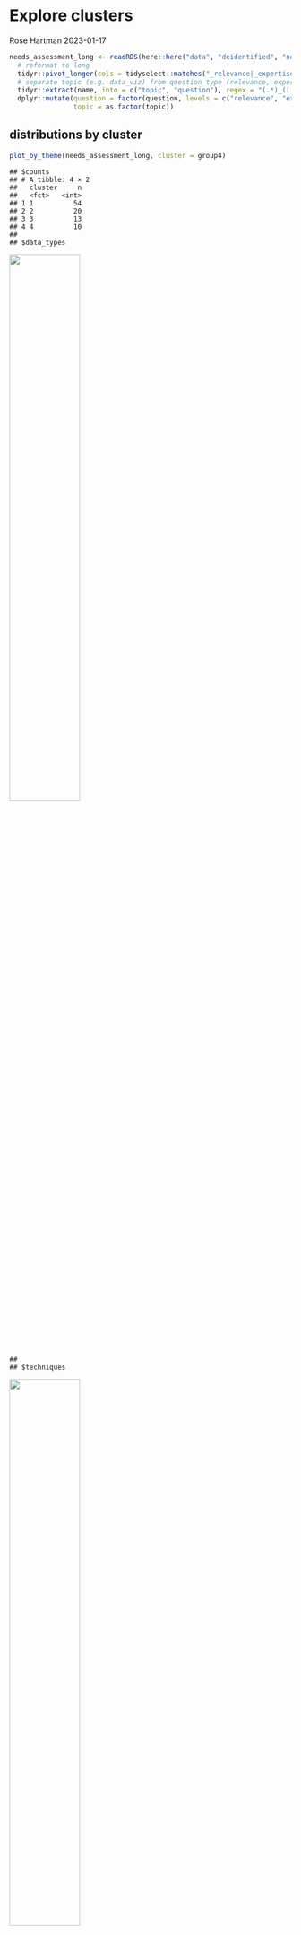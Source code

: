 Explore clusters
================
Rose Hartman
2023-01-17

``` r
needs_assessment_long <- readRDS(here::here("data", "deidentified", "needs_assessment_with_clusters_w1.rds")) |> 
  # reformat to long
  tidyr::pivot_longer(cols = tidyselect::matches("_relevance|_expertise|_learn")) |> 
  # separate topic (e.g. data_viz) from question type (relevance, expertise, or learn)
  tidyr::extract(name, into = c("topic", "question"), regex = "(.*)_([[:lower:]]+)", remove = TRUE) |> 
  dplyr::mutate(question = factor(question, levels = c("relevance", "expertise", "learn")),
                topic = as.factor(topic))
```

## distributions by cluster

``` r
plot_by_theme(needs_assessment_long, cluster = group4)
```

    ## $counts
    ## # A tibble: 4 × 2
    ##   cluster     n
    ##   <fct>   <int>
    ## 1 1          54
    ## 2 2          20
    ## 3 3          13
    ## 4 4          10
    ## 
    ## $data_types

<img src="explore_clusters_w1_files/figure-gfm/four_clusters-1.png" width="50%" />

    ## 
    ## $techniques

<img src="explore_clusters_w1_files/figure-gfm/four_clusters-2.png" width="50%" />

    ## 
    ## $tools

<img src="explore_clusters_w1_files/figure-gfm/four_clusters-3.png" width="50%" />

``` r
plot_by_theme(needs_assessment_long, cluster = group5)
```

    ## $counts
    ## # A tibble: 5 × 2
    ##   cluster     n
    ##   <fct>   <int>
    ## 1 1          27
    ## 2 2          20
    ## 3 3          27
    ## 4 4          13
    ## 5 5          10
    ## 
    ## $data_types

<img src="explore_clusters_w1_files/figure-gfm/five_clusters-1.png" width="50%" />

    ## 
    ## $techniques

<img src="explore_clusters_w1_files/figure-gfm/five_clusters-2.png" width="50%" />

    ## 
    ## $tools

<img src="explore_clusters_w1_files/figure-gfm/five_clusters-3.png" width="50%" />

``` r
plot_by_theme(needs_assessment_long, cluster = group6)
```

    ## $counts
    ## # A tibble: 6 × 2
    ##   cluster     n
    ##   <fct>   <int>
    ## 1 1           9
    ## 2 2          20
    ## 3 3          27
    ## 4 4          13
    ## 5 5          10
    ## 6 6          18
    ## 
    ## $data_types

<img src="explore_clusters_w1_files/figure-gfm/six_clusters-1.png" width="50%" />

    ## 
    ## $techniques

<img src="explore_clusters_w1_files/figure-gfm/six_clusters-2.png" width="50%" />

    ## 
    ## $tools

<img src="explore_clusters_w1_files/figure-gfm/six_clusters-3.png" width="50%" />

``` r
plot_by_theme(needs_assessment_long, cluster = group7)
```

    ## $counts
    ## # A tibble: 7 × 2
    ##   cluster     n
    ##   <fct>   <int>
    ## 1 1           9
    ## 2 2          20
    ## 3 3          27
    ## 4 4           2
    ## 5 5          11
    ## 6 6          10
    ## 7 7          18
    ## 
    ## $data_types

<img src="explore_clusters_w1_files/figure-gfm/seven_clusters-1.png" width="50%" />

    ## 
    ## $techniques

<img src="explore_clusters_w1_files/figure-gfm/seven_clusters-2.png" width="50%" />

    ## 
    ## $tools

<img src="explore_clusters_w1_files/figure-gfm/seven_clusters-3.png" width="50%" />

``` r
plot_by_theme(needs_assessment_long, cluster = group8)
```

    ## $counts
    ## # A tibble: 8 × 2
    ##   cluster     n
    ##   <fct>   <int>
    ## 1 1           9
    ## 2 2          20
    ## 3 3          18
    ## 4 4           2
    ## 5 5          11
    ## 6 6           9
    ## 7 7          10
    ## 8 8          18
    ## 
    ## $data_types

<img src="explore_clusters_w1_files/figure-gfm/eight_clusters-1.png" width="50%" />

    ## 
    ## $techniques

<img src="explore_clusters_w1_files/figure-gfm/eight_clusters-2.png" width="50%" />

    ## 
    ## $tools

<img src="explore_clusters_w1_files/figure-gfm/eight_clusters-3.png" width="50%" />

``` r
plot_by_theme(needs_assessment_long, cluster = group9)
```

    ## $counts
    ## # A tibble: 9 × 2
    ##   cluster     n
    ##   <fct>   <int>
    ## 1 1           9
    ## 2 2          20
    ## 3 3          18
    ## 4 4           2
    ## 5 5          11
    ## 6 6           9
    ## 7 7          10
    ## 8 8          12
    ## 9 9           6
    ## 
    ## $data_types

<img src="explore_clusters_w1_files/figure-gfm/nine_clusters-1.png" width="50%" />

    ## 
    ## $techniques

<img src="explore_clusters_w1_files/figure-gfm/nine_clusters-2.png" width="50%" />

    ## 
    ## $tools

<img src="explore_clusters_w1_files/figure-gfm/nine_clusters-3.png" width="50%" />

## Which topics are most important to each cluster?

for each cluster, rank topics by desire to learn, expertise, or
relevance

### 4 cluster solution

``` r
rank_topics(needs_assessment_long, cluster = group4, n_cluster = 4)
```

    ## [[1]]
    ## [[1]]$expertise

<img src="explore_clusters_w1_files/figure-gfm/four_topics-1.png" width="50%" />

    ## 
    ## [[1]]$relevance

<img src="explore_clusters_w1_files/figure-gfm/four_topics-2.png" width="50%" />

    ## 
    ## [[1]]$learn

<img src="explore_clusters_w1_files/figure-gfm/four_topics-3.png" width="50%" />

    ## 
    ## 
    ## [[2]]
    ## [[2]]$expertise

<img src="explore_clusters_w1_files/figure-gfm/four_topics-4.png" width="50%" />

    ## 
    ## [[2]]$relevance

<img src="explore_clusters_w1_files/figure-gfm/four_topics-5.png" width="50%" />

    ## 
    ## [[2]]$learn

<img src="explore_clusters_w1_files/figure-gfm/four_topics-6.png" width="50%" />

    ## 
    ## 
    ## [[3]]
    ## [[3]]$expertise

<img src="explore_clusters_w1_files/figure-gfm/four_topics-7.png" width="50%" />

    ## 
    ## [[3]]$relevance

<img src="explore_clusters_w1_files/figure-gfm/four_topics-8.png" width="50%" />

    ## 
    ## [[3]]$learn

<img src="explore_clusters_w1_files/figure-gfm/four_topics-9.png" width="50%" />

    ## 
    ## 
    ## [[4]]
    ## [[4]]$expertise

<img src="explore_clusters_w1_files/figure-gfm/four_topics-10.png" width="50%" />

    ## 
    ## [[4]]$relevance

<img src="explore_clusters_w1_files/figure-gfm/four_topics-11.png" width="50%" />

    ## 
    ## [[4]]$learn

<img src="explore_clusters_w1_files/figure-gfm/four_topics-12.png" width="50%" />

### 5 cluster solution

``` r
rank_topics(needs_assessment_long, cluster = group5, n_cluster = 5)
```

    ## [[1]]
    ## [[1]]$expertise

<img src="explore_clusters_w1_files/figure-gfm/five_topics-1.png" width="50%" />

    ## 
    ## [[1]]$relevance

<img src="explore_clusters_w1_files/figure-gfm/five_topics-2.png" width="50%" />

    ## 
    ## [[1]]$learn

<img src="explore_clusters_w1_files/figure-gfm/five_topics-3.png" width="50%" />

    ## 
    ## 
    ## [[2]]
    ## [[2]]$expertise

<img src="explore_clusters_w1_files/figure-gfm/five_topics-4.png" width="50%" />

    ## 
    ## [[2]]$relevance

<img src="explore_clusters_w1_files/figure-gfm/five_topics-5.png" width="50%" />

    ## 
    ## [[2]]$learn

<img src="explore_clusters_w1_files/figure-gfm/five_topics-6.png" width="50%" />

    ## 
    ## 
    ## [[3]]
    ## [[3]]$expertise

<img src="explore_clusters_w1_files/figure-gfm/five_topics-7.png" width="50%" />

    ## 
    ## [[3]]$relevance

<img src="explore_clusters_w1_files/figure-gfm/five_topics-8.png" width="50%" />

    ## 
    ## [[3]]$learn

<img src="explore_clusters_w1_files/figure-gfm/five_topics-9.png" width="50%" />

    ## 
    ## 
    ## [[4]]
    ## [[4]]$expertise

<img src="explore_clusters_w1_files/figure-gfm/five_topics-10.png" width="50%" />

    ## 
    ## [[4]]$relevance

<img src="explore_clusters_w1_files/figure-gfm/five_topics-11.png" width="50%" />

    ## 
    ## [[4]]$learn

<img src="explore_clusters_w1_files/figure-gfm/five_topics-12.png" width="50%" />

    ## 
    ## 
    ## [[5]]
    ## [[5]]$expertise

<img src="explore_clusters_w1_files/figure-gfm/five_topics-13.png" width="50%" />

    ## 
    ## [[5]]$relevance

<img src="explore_clusters_w1_files/figure-gfm/five_topics-14.png" width="50%" />

    ## 
    ## [[5]]$learn

<img src="explore_clusters_w1_files/figure-gfm/five_topics-15.png" width="50%" />

### 6 cluster solution

``` r
rank_topics(needs_assessment_long, cluster = group6, n_cluster = 6)
```

    ## [[1]]
    ## [[1]]$expertise

<img src="explore_clusters_w1_files/figure-gfm/six_topics-1.png" width="50%" />

    ## 
    ## [[1]]$relevance

<img src="explore_clusters_w1_files/figure-gfm/six_topics-2.png" width="50%" />

    ## 
    ## [[1]]$learn

<img src="explore_clusters_w1_files/figure-gfm/six_topics-3.png" width="50%" />

    ## 
    ## 
    ## [[2]]
    ## [[2]]$expertise

<img src="explore_clusters_w1_files/figure-gfm/six_topics-4.png" width="50%" />

    ## 
    ## [[2]]$relevance

<img src="explore_clusters_w1_files/figure-gfm/six_topics-5.png" width="50%" />

    ## 
    ## [[2]]$learn

<img src="explore_clusters_w1_files/figure-gfm/six_topics-6.png" width="50%" />

    ## 
    ## 
    ## [[3]]
    ## [[3]]$expertise

<img src="explore_clusters_w1_files/figure-gfm/six_topics-7.png" width="50%" />

    ## 
    ## [[3]]$relevance

<img src="explore_clusters_w1_files/figure-gfm/six_topics-8.png" width="50%" />

    ## 
    ## [[3]]$learn

<img src="explore_clusters_w1_files/figure-gfm/six_topics-9.png" width="50%" />

    ## 
    ## 
    ## [[4]]
    ## [[4]]$expertise

<img src="explore_clusters_w1_files/figure-gfm/six_topics-10.png" width="50%" />

    ## 
    ## [[4]]$relevance

<img src="explore_clusters_w1_files/figure-gfm/six_topics-11.png" width="50%" />

    ## 
    ## [[4]]$learn

<img src="explore_clusters_w1_files/figure-gfm/six_topics-12.png" width="50%" />

    ## 
    ## 
    ## [[5]]
    ## [[5]]$expertise

<img src="explore_clusters_w1_files/figure-gfm/six_topics-13.png" width="50%" />

    ## 
    ## [[5]]$relevance

<img src="explore_clusters_w1_files/figure-gfm/six_topics-14.png" width="50%" />

    ## 
    ## [[5]]$learn

<img src="explore_clusters_w1_files/figure-gfm/six_topics-15.png" width="50%" />

    ## 
    ## 
    ## [[6]]
    ## [[6]]$expertise

<img src="explore_clusters_w1_files/figure-gfm/six_topics-16.png" width="50%" />

    ## 
    ## [[6]]$relevance

<img src="explore_clusters_w1_files/figure-gfm/six_topics-17.png" width="50%" />

    ## 
    ## [[6]]$learn

<img src="explore_clusters_w1_files/figure-gfm/six_topics-18.png" width="50%" />

### 7 cluster solution

``` r
rank_topics(needs_assessment_long, cluster = group7, n_cluster = 7)
```

    ## [[1]]
    ## [[1]]$expertise

<img src="explore_clusters_w1_files/figure-gfm/seven_topics-1.png" width="50%" />

    ## 
    ## [[1]]$relevance

<img src="explore_clusters_w1_files/figure-gfm/seven_topics-2.png" width="50%" />

    ## 
    ## [[1]]$learn

<img src="explore_clusters_w1_files/figure-gfm/seven_topics-3.png" width="50%" />

    ## 
    ## 
    ## [[2]]
    ## [[2]]$expertise

<img src="explore_clusters_w1_files/figure-gfm/seven_topics-4.png" width="50%" />

    ## 
    ## [[2]]$relevance

<img src="explore_clusters_w1_files/figure-gfm/seven_topics-5.png" width="50%" />

    ## 
    ## [[2]]$learn

<img src="explore_clusters_w1_files/figure-gfm/seven_topics-6.png" width="50%" />

    ## 
    ## 
    ## [[3]]
    ## [[3]]$expertise

<img src="explore_clusters_w1_files/figure-gfm/seven_topics-7.png" width="50%" />

    ## 
    ## [[3]]$relevance

<img src="explore_clusters_w1_files/figure-gfm/seven_topics-8.png" width="50%" />

    ## 
    ## [[3]]$learn

<img src="explore_clusters_w1_files/figure-gfm/seven_topics-9.png" width="50%" />

    ## 
    ## 
    ## [[4]]
    ## [[4]]$expertise

<img src="explore_clusters_w1_files/figure-gfm/seven_topics-10.png" width="50%" />

    ## 
    ## [[4]]$relevance

<img src="explore_clusters_w1_files/figure-gfm/seven_topics-11.png" width="50%" />

    ## 
    ## [[4]]$learn

<img src="explore_clusters_w1_files/figure-gfm/seven_topics-12.png" width="50%" />

    ## 
    ## 
    ## [[5]]
    ## [[5]]$expertise

<img src="explore_clusters_w1_files/figure-gfm/seven_topics-13.png" width="50%" />

    ## 
    ## [[5]]$relevance

<img src="explore_clusters_w1_files/figure-gfm/seven_topics-14.png" width="50%" />

    ## 
    ## [[5]]$learn

<img src="explore_clusters_w1_files/figure-gfm/seven_topics-15.png" width="50%" />

    ## 
    ## 
    ## [[6]]
    ## [[6]]$expertise

<img src="explore_clusters_w1_files/figure-gfm/seven_topics-16.png" width="50%" />

    ## 
    ## [[6]]$relevance

<img src="explore_clusters_w1_files/figure-gfm/seven_topics-17.png" width="50%" />

    ## 
    ## [[6]]$learn

<img src="explore_clusters_w1_files/figure-gfm/seven_topics-18.png" width="50%" />

    ## 
    ## 
    ## [[7]]
    ## [[7]]$expertise

<img src="explore_clusters_w1_files/figure-gfm/seven_topics-19.png" width="50%" />

    ## 
    ## [[7]]$relevance

<img src="explore_clusters_w1_files/figure-gfm/seven_topics-20.png" width="50%" />

    ## 
    ## [[7]]$learn

<img src="explore_clusters_w1_files/figure-gfm/seven_topics-21.png" width="50%" />

### 8 cluster solution

``` r
rank_topics(needs_assessment_long, cluster = group8, n_cluster = 8)
```

    ## [[1]]
    ## [[1]]$expertise

<img src="explore_clusters_w1_files/figure-gfm/eight_topics-1.png" width="50%" />

    ## 
    ## [[1]]$relevance

<img src="explore_clusters_w1_files/figure-gfm/eight_topics-2.png" width="50%" />

    ## 
    ## [[1]]$learn

<img src="explore_clusters_w1_files/figure-gfm/eight_topics-3.png" width="50%" />

    ## 
    ## 
    ## [[2]]
    ## [[2]]$expertise

<img src="explore_clusters_w1_files/figure-gfm/eight_topics-4.png" width="50%" />

    ## 
    ## [[2]]$relevance

<img src="explore_clusters_w1_files/figure-gfm/eight_topics-5.png" width="50%" />

    ## 
    ## [[2]]$learn

<img src="explore_clusters_w1_files/figure-gfm/eight_topics-6.png" width="50%" />

    ## 
    ## 
    ## [[3]]
    ## [[3]]$expertise

<img src="explore_clusters_w1_files/figure-gfm/eight_topics-7.png" width="50%" />

    ## 
    ## [[3]]$relevance

<img src="explore_clusters_w1_files/figure-gfm/eight_topics-8.png" width="50%" />

    ## 
    ## [[3]]$learn

<img src="explore_clusters_w1_files/figure-gfm/eight_topics-9.png" width="50%" />

    ## 
    ## 
    ## [[4]]
    ## [[4]]$expertise

<img src="explore_clusters_w1_files/figure-gfm/eight_topics-10.png" width="50%" />

    ## 
    ## [[4]]$relevance

<img src="explore_clusters_w1_files/figure-gfm/eight_topics-11.png" width="50%" />

    ## 
    ## [[4]]$learn

<img src="explore_clusters_w1_files/figure-gfm/eight_topics-12.png" width="50%" />

    ## 
    ## 
    ## [[5]]
    ## [[5]]$expertise

<img src="explore_clusters_w1_files/figure-gfm/eight_topics-13.png" width="50%" />

    ## 
    ## [[5]]$relevance

<img src="explore_clusters_w1_files/figure-gfm/eight_topics-14.png" width="50%" />

    ## 
    ## [[5]]$learn

<img src="explore_clusters_w1_files/figure-gfm/eight_topics-15.png" width="50%" />

    ## 
    ## 
    ## [[6]]
    ## [[6]]$expertise

<img src="explore_clusters_w1_files/figure-gfm/eight_topics-16.png" width="50%" />

    ## 
    ## [[6]]$relevance

<img src="explore_clusters_w1_files/figure-gfm/eight_topics-17.png" width="50%" />

    ## 
    ## [[6]]$learn

<img src="explore_clusters_w1_files/figure-gfm/eight_topics-18.png" width="50%" />

    ## 
    ## 
    ## [[7]]
    ## [[7]]$expertise

<img src="explore_clusters_w1_files/figure-gfm/eight_topics-19.png" width="50%" />

    ## 
    ## [[7]]$relevance

<img src="explore_clusters_w1_files/figure-gfm/eight_topics-20.png" width="50%" />

    ## 
    ## [[7]]$learn

<img src="explore_clusters_w1_files/figure-gfm/eight_topics-21.png" width="50%" />

    ## 
    ## 
    ## [[8]]
    ## [[8]]$expertise

<img src="explore_clusters_w1_files/figure-gfm/eight_topics-22.png" width="50%" />

    ## 
    ## [[8]]$relevance

<img src="explore_clusters_w1_files/figure-gfm/eight_topics-23.png" width="50%" />

    ## 
    ## [[8]]$learn

<img src="explore_clusters_w1_files/figure-gfm/eight_topics-24.png" width="50%" />

### 9 cluster solution

``` r
rank_topics(needs_assessment_long, cluster = group9, n_cluster = 9)
```

    ## [[1]]
    ## [[1]]$expertise

<img src="explore_clusters_w1_files/figure-gfm/nine_topics-1.png" width="50%" />

    ## 
    ## [[1]]$relevance

<img src="explore_clusters_w1_files/figure-gfm/nine_topics-2.png" width="50%" />

    ## 
    ## [[1]]$learn

<img src="explore_clusters_w1_files/figure-gfm/nine_topics-3.png" width="50%" />

    ## 
    ## 
    ## [[2]]
    ## [[2]]$expertise

<img src="explore_clusters_w1_files/figure-gfm/nine_topics-4.png" width="50%" />

    ## 
    ## [[2]]$relevance

<img src="explore_clusters_w1_files/figure-gfm/nine_topics-5.png" width="50%" />

    ## 
    ## [[2]]$learn

<img src="explore_clusters_w1_files/figure-gfm/nine_topics-6.png" width="50%" />

    ## 
    ## 
    ## [[3]]
    ## [[3]]$expertise

<img src="explore_clusters_w1_files/figure-gfm/nine_topics-7.png" width="50%" />

    ## 
    ## [[3]]$relevance

<img src="explore_clusters_w1_files/figure-gfm/nine_topics-8.png" width="50%" />

    ## 
    ## [[3]]$learn

<img src="explore_clusters_w1_files/figure-gfm/nine_topics-9.png" width="50%" />

    ## 
    ## 
    ## [[4]]
    ## [[4]]$expertise

<img src="explore_clusters_w1_files/figure-gfm/nine_topics-10.png" width="50%" />

    ## 
    ## [[4]]$relevance

<img src="explore_clusters_w1_files/figure-gfm/nine_topics-11.png" width="50%" />

    ## 
    ## [[4]]$learn

<img src="explore_clusters_w1_files/figure-gfm/nine_topics-12.png" width="50%" />

    ## 
    ## 
    ## [[5]]
    ## [[5]]$expertise

<img src="explore_clusters_w1_files/figure-gfm/nine_topics-13.png" width="50%" />

    ## 
    ## [[5]]$relevance

<img src="explore_clusters_w1_files/figure-gfm/nine_topics-14.png" width="50%" />

    ## 
    ## [[5]]$learn

<img src="explore_clusters_w1_files/figure-gfm/nine_topics-15.png" width="50%" />

    ## 
    ## 
    ## [[6]]
    ## [[6]]$expertise

<img src="explore_clusters_w1_files/figure-gfm/nine_topics-16.png" width="50%" />

    ## 
    ## [[6]]$relevance

<img src="explore_clusters_w1_files/figure-gfm/nine_topics-17.png" width="50%" />

    ## 
    ## [[6]]$learn

<img src="explore_clusters_w1_files/figure-gfm/nine_topics-18.png" width="50%" />

    ## 
    ## 
    ## [[7]]
    ## [[7]]$expertise

<img src="explore_clusters_w1_files/figure-gfm/nine_topics-19.png" width="50%" />

    ## 
    ## [[7]]$relevance

<img src="explore_clusters_w1_files/figure-gfm/nine_topics-20.png" width="50%" />

    ## 
    ## [[7]]$learn

<img src="explore_clusters_w1_files/figure-gfm/nine_topics-21.png" width="50%" />

    ## 
    ## 
    ## [[8]]
    ## [[8]]$expertise

<img src="explore_clusters_w1_files/figure-gfm/nine_topics-22.png" width="50%" />

    ## 
    ## [[8]]$relevance

<img src="explore_clusters_w1_files/figure-gfm/nine_topics-23.png" width="50%" />

    ## 
    ## [[8]]$learn

<img src="explore_clusters_w1_files/figure-gfm/nine_topics-24.png" width="50%" />

    ## 
    ## 
    ## [[9]]
    ## [[9]]$expertise

<img src="explore_clusters_w1_files/figure-gfm/nine_topics-25.png" width="50%" />

    ## 
    ## [[9]]$relevance

<img src="explore_clusters_w1_files/figure-gfm/nine_topics-26.png" width="50%" />

    ## 
    ## [[9]]$learn

<img src="explore_clusters_w1_files/figure-gfm/nine_topics-27.png" width="50%" />
